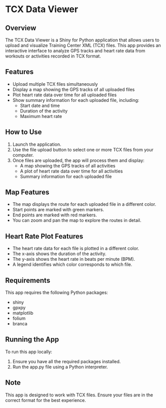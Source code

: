 # TCX Data Viewer

## Overview
The TCX Data Viewer is a Shiny for Python application that allows users to upload and visualize Training Center XML (TCX) files. This app provides an interactive interface to analyze GPS tracks and heart rate data from workouts or activities recorded in TCX format.

## Features
- Upload multiple TCX files simultaneously
- Display a map showing the GPS tracks of all uploaded files
- Plot heart rate data over time for all uploaded files
- Show summary information for each uploaded file, including:
  - Start date and time
  - Duration of the activity
  - Maximum heart rate

## How to Use
1. Launch the application.
2. Use the file upload button to select one or more TCX files from your computer.
3. Once files are uploaded, the app will process them and display:
   - A map showing the GPS tracks of all activities
   - A plot of heart rate data over time for all activities
   - Summary information for each uploaded file

## Map Features
- The map displays the route for each uploaded file in a different color.
- Start points are marked with green markers.
- End points are marked with red markers.
- You can zoom and pan the map to explore the routes in detail.

## Heart Rate Plot Features
- The heart rate data for each file is plotted in a different color.
- The x-axis shows the duration of the activity.
- The y-axis shows the heart rate in beats per minute (BPM).
- A legend identifies which color corresponds to which file.

## Requirements
This app requires the following Python packages:
- shiny
- gpxpy
- matplotlib
- folium
- branca

## Running the App
To run this app locally:
1. Ensure you have all the required packages installed.
2. Run the app.py file using a Python interpreter.

## Note
This app is designed to work with TCX files. Ensure your files are in the correct format for the best experience.

